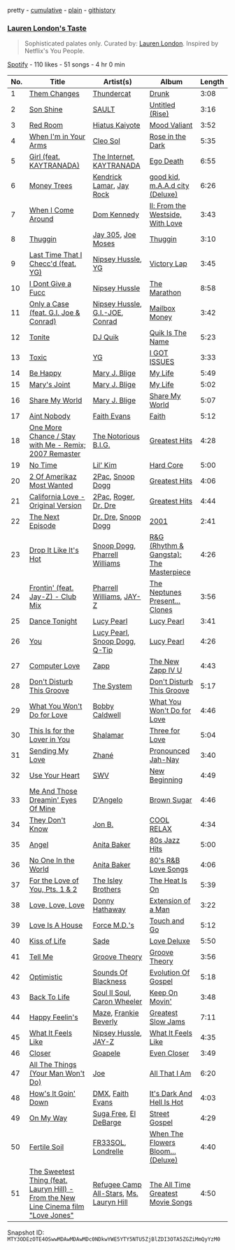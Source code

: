 pretty - [cumulative](/playlists/cumulative/37i9dQZF1DX1iGVUchf9EL.md) - [plain](/playlists/plain/37i9dQZF1DX1iGVUchf9EL) - [githistory](https://github.githistory.xyz/mackorone/spotify-playlist-archive/blob/main/playlists/plain/37i9dQZF1DX1iGVUchf9EL)

### [Lauren London's Taste](https://open.spotify.com/playlist/37i9dQZF1DX1iGVUchf9EL)

> Sophisticated palates only\. Curated by: <a href="https://www.instagram.com/laurenlondon/">Lauren London</a>\. Inspired by Netflix's You People.

[Spotify](https://open.spotify.com/user/spotify) - 110 likes - 51 songs - 4 hr 0 min

| No. | Title | Artist(s) | Album | Length |
|---|---|---|---|---|
| 1 | [Them Changes](https://open.spotify.com/track/7CH99b2i1TXS5P8UUyWtnM) | [Thundercat](https://open.spotify.com/artist/4frXpPxQQZwbCu3eTGnZEw) | [Drunk](https://open.spotify.com/album/7vHBQDqwzB7uDvoE5bncMM) | 3:08 |
| 2 | [Son Shine](https://open.spotify.com/track/2Ohu1ERZnAuaCzi7N5ngRK) | [SAULT](https://open.spotify.com/artist/1uRxRKC7d9zwYGSRflTKDR) | [Untitled \(Rise\)](https://open.spotify.com/album/0K8jX7CLwxJaML5iXdxveF) | 3:16 |
| 3 | [Red Room](https://open.spotify.com/track/55mvtucws4Mnro27744t9X) | [Hiatus Kaiyote](https://open.spotify.com/artist/43JlwunhXm1oqdKyOa2Z9Y) | [Mood Valiant](https://open.spotify.com/album/456WeVeZk38VJuqg2sL7QG) | 3:52 |
| 4 | [When I'm in Your Arms](https://open.spotify.com/track/47s5hKfwGXliAAB8wKMiNo) | [Cleo Sol](https://open.spotify.com/artist/3ETLPQkcEd7z4k3IbZmXMq) | [Rose in the Dark](https://open.spotify.com/album/4o5dzQHDzmBBc4Z3jSWVR9) | 5:35 |
| 5 | [Girl \(feat\. KAYTRANADA\)](https://open.spotify.com/track/3PFaFVWq5wucLu6s4baj9D) | [The Internet](https://open.spotify.com/artist/7GN9PivdemQRKjDt4z5Zv8), [KAYTRANADA](https://open.spotify.com/artist/6qgnBH6iDM91ipVXv28OMu) | [Ego Death](https://open.spotify.com/album/69g3CtOVg98TPOwqmI2K7Q) | 6:55 |
| 6 | [Money Trees](https://open.spotify.com/track/0AOvNRgl0SMfOibWA5bP8o) | [Kendrick Lamar](https://open.spotify.com/artist/2YZyLoL8N0Wb9xBt1NhZWg), [Jay Rock](https://open.spotify.com/artist/28ExwzUQsvgJooOI0X1mr3) | [good kid, m.A.A.d city \(Deluxe\)](https://open.spotify.com/album/3DGQ1iZ9XKUQxAUWjfC34w) | 6:26 |
| 7 | [When I Come Around](https://open.spotify.com/track/4y4gIF4tD785sjnCFAtqRu) | [Dom Kennedy](https://open.spotify.com/artist/3s8alQfNnY0roAHaJh7Xxt) | [Il: From the Westside, With Love](https://open.spotify.com/album/0NAIHlx4bGJYf5H4pWyDhn) | 3:43 |
| 8 | [Thuggin](https://open.spotify.com/track/6ROwPfHN9FQdD9MtlZ5VFq) | [Jay 305](https://open.spotify.com/artist/2l2o6ibYa7h1w4HwaS1uZV), [Joe Moses](https://open.spotify.com/artist/54QA4zjZDOyaLN8bVthBjP) | [Thuggin](https://open.spotify.com/album/4imrIMKrgPHWhV2qwm110j) | 3:10 |
| 9 | [Last Time That I Checc'd \(feat\. YG\)](https://open.spotify.com/track/39xWBHPM4E9MwzEy5gbM7p) | [Nipsey Hussle](https://open.spotify.com/artist/0EeQBlQJFiAfJeVN2vT9s0), [YG](https://open.spotify.com/artist/0A0FS04o6zMoto8OKPsDwY) | [Victory Lap](https://open.spotify.com/album/6rcbbhcm8Os7EiVRHP9Aef) | 3:45 |
| 10 | [I Dont Give a Fucc](https://open.spotify.com/track/53yAGAcRbcFSfaKtbMhy6D) | [Nipsey Hussle](https://open.spotify.com/artist/0EeQBlQJFiAfJeVN2vT9s0) | [The Marathon](https://open.spotify.com/album/0hxGA0AAOMvmzYHPzybcOr) | 8:58 |
| 11 | [Only a Case \(feat\. G.I\. Joe & Conrad\)](https://open.spotify.com/track/3E8BvlxA408lNLLNNXlf3n) | [Nipsey Hussle](https://open.spotify.com/artist/0EeQBlQJFiAfJeVN2vT9s0), [G.I.\-JOE](https://open.spotify.com/artist/3pa1t3NwCBEVQmXjSeEu8b), [Conrad](https://open.spotify.com/artist/1u3iAH558OCRoeuhXECY5k) | [Mailbox Money](https://open.spotify.com/album/0hEI1TzqRgPGxTPFNoKrO0) | 3:42 |
| 12 | [Tonite](https://open.spotify.com/track/2hluGQtmPypU3tsQudCQ3U) | [DJ Quik](https://open.spotify.com/artist/0b2XeWDPeBiLeskT6RFqMb) | [Quik Is The Name](https://open.spotify.com/album/6qzvk2A6wQpy1f69hrWj3B) | 5:23 |
| 13 | [Toxic](https://open.spotify.com/track/2JZYXjz0H86eOrXcTr0MIm) | [YG](https://open.spotify.com/artist/0A0FS04o6zMoto8OKPsDwY) | [I GOT ISSUES](https://open.spotify.com/album/4fu0jN1IzoaXgzCfqdjOjJ) | 3:33 |
| 14 | [Be Happy](https://open.spotify.com/track/3H7qDbBDuARQVPp5Vx0JFB) | [Mary J\. Blige](https://open.spotify.com/artist/1XkoF8ryArs86LZvFOkbyr) | [My Life](https://open.spotify.com/album/4jovLVRCu6H0Ce6NHR4eTZ) | 5:49 |
| 15 | [Mary's Joint](https://open.spotify.com/track/7ab8LxqRjqHVs5FmmEi6iy) | [Mary J\. Blige](https://open.spotify.com/artist/1XkoF8ryArs86LZvFOkbyr) | [My Life](https://open.spotify.com/album/4jovLVRCu6H0Ce6NHR4eTZ) | 5:02 |
| 16 | [Share My World](https://open.spotify.com/track/1HvmjWFZpe1lrEl1ehLsvr) | [Mary J\. Blige](https://open.spotify.com/artist/1XkoF8ryArs86LZvFOkbyr) | [Share My World](https://open.spotify.com/album/11s3RAPMk0LpsZhuniepSW) | 5:07 |
| 17 | [Aint Nobody](https://open.spotify.com/track/5NjCrQt8tkRGH42yONf3OQ) | [Faith Evans](https://open.spotify.com/artist/5NDMothbpdpq2xHqSjrrWn) | [Faith](https://open.spotify.com/album/36G7gDkkRckUGU7lgG6nev) | 5:12 |
| 18 | [One More Chance / Stay with Me \- Remix; 2007 Remaster](https://open.spotify.com/track/7fXhkARAtS66kxexMIAx8O) | [The Notorious B.I.G.](https://open.spotify.com/artist/5me0Irg2ANcsgc93uaYrpb) | [Greatest Hits](https://open.spotify.com/album/5XqEf16OrHdmMoNS1b6WDg) | 4:28 |
| 19 | [No Time](https://open.spotify.com/track/5Pe9H08rkbraYpP3dllcfe) | [Lil' Kim](https://open.spotify.com/artist/5tth2a3v0sWwV1C7bApBdX) | [Hard Core](https://open.spotify.com/album/39xHAZmTUSQJyXt6ebpjKT) | 5:00 |
| 20 | [2 Of Amerikaz Most Wanted](https://open.spotify.com/track/6S5SJlNXgrUBTLa58NMwGk) | [2Pac](https://open.spotify.com/artist/1ZwdS5xdxEREPySFridCfh), [Snoop Dogg](https://open.spotify.com/artist/7hJcb9fa4alzcOq3EaNPoG) | [Greatest Hits](https://open.spotify.com/album/1WBZyULtlANBKed7Zf9cDP) | 4:06 |
| 21 | [California Love \- Original Version](https://open.spotify.com/track/3ia3dJETSOllPsv3LJkE35) | [2Pac](https://open.spotify.com/artist/1ZwdS5xdxEREPySFridCfh), [Roger](https://open.spotify.com/artist/3GMoVpWJy4smKuxFuFTwXC), [Dr\. Dre](https://open.spotify.com/artist/6DPYiyq5kWVQS4RGwxzPC7) | [Greatest Hits](https://open.spotify.com/album/1WBZyULtlANBKed7Zf9cDP) | 4:44 |
| 22 | [The Next Episode](https://open.spotify.com/track/4LwU4Vp6od3Sb08CsP99GC) | [Dr\. Dre](https://open.spotify.com/artist/6DPYiyq5kWVQS4RGwxzPC7), [Snoop Dogg](https://open.spotify.com/artist/7hJcb9fa4alzcOq3EaNPoG) | [2001](https://open.spotify.com/album/7q2B4M5EiBkqrlsNW8lB7N) | 2:41 |
| 23 | [Drop It Like It's Hot](https://open.spotify.com/track/2NBQmPrOEEjA8VbeWOQGxO) | [Snoop Dogg](https://open.spotify.com/artist/7hJcb9fa4alzcOq3EaNPoG), [Pharrell Williams](https://open.spotify.com/artist/2RdwBSPQiwcmiDo9kixcl8) | [R&G \(Rhythm & Gangsta\): The Masterpiece](https://open.spotify.com/album/797fkvAtk0iZvP1HHPCWbp) | 4:26 |
| 24 | [Frontin' \(feat\. Jay\-Z\) \- Club Mix](https://open.spotify.com/track/0iFOG4Ki9aDmJUYUFHQlPG) | [Pharrell Williams](https://open.spotify.com/artist/2RdwBSPQiwcmiDo9kixcl8), [JAY\-Z](https://open.spotify.com/artist/3nFkdlSjzX9mRTtwJOzDYB) | [The Neptunes Present..\. Clones](https://open.spotify.com/album/0AO5ibcO686oWXf96D83pM) | 3:56 |
| 25 | [Dance Tonight](https://open.spotify.com/track/1TwVcKR6JojvPwBGbWZT36) | [Lucy Pearl](https://open.spotify.com/artist/0OUXTnqjvTg4iZ7Lhq6vv7) | [Lucy Pearl](https://open.spotify.com/album/5cT0D5QzJo8coTaeT4OynR) | 3:41 |
| 26 | [You](https://open.spotify.com/track/4rNi7a3TOLYkgnmLYdE73H) | [Lucy Pearl](https://open.spotify.com/artist/0OUXTnqjvTg4iZ7Lhq6vv7), [Snoop Dogg](https://open.spotify.com/artist/7hJcb9fa4alzcOq3EaNPoG), [Q\-Tip](https://open.spotify.com/artist/3ZotbHeyVQKxQCPDJuQ4SU) | [Lucy Pearl](https://open.spotify.com/album/5cT0D5QzJo8coTaeT4OynR) | 4:26 |
| 27 | [Computer Love](https://open.spotify.com/track/362zcsyXMLbL7PNLhOovvm) | [Zapp](https://open.spotify.com/artist/396Kh0m4wGUvcMUULw71yi) | [The New Zapp IV U](https://open.spotify.com/album/3C9IDn2KBTZKRQ3Ldmm2Vr) | 4:43 |
| 28 | [Don't Disturb This Groove](https://open.spotify.com/track/6GAn3ar2CL8wUg0MbICZvp) | [The System](https://open.spotify.com/artist/67NN7SgdxKesGnxZOB8YeX) | [Don't Disturb This Groove](https://open.spotify.com/album/0Kwk6arYrNHMXkC3wR3gGJ) | 5:17 |
| 29 | [What You Won't Do for Love](https://open.spotify.com/track/6Dk5fHTvH897XrVzCO64Mx) | [Bobby Caldwell](https://open.spotify.com/artist/4V4Z3qMCwYofWHtip6ePF6) | [What You Won't Do for Love](https://open.spotify.com/album/4pBJRxtR5TQe8hfsUgZ1r2) | 4:46 |
| 30 | [This Is for the Lover in You](https://open.spotify.com/track/78zalqlTeKYmNiQBXANKDl) | [Shalamar](https://open.spotify.com/artist/3REpOYo13YkVj1dFzda12A) | [Three for Love](https://open.spotify.com/album/62jHAFPLTBs0u6McU9DV4X) | 5:04 |
| 31 | [Sending My Love](https://open.spotify.com/track/7f5dRZ6W2Si4SoPLQxNHbm) | [Zhané](https://open.spotify.com/artist/6cjSmkVvMvyE6tCAo1M9Is) | [Pronounced Jah\-Nay](https://open.spotify.com/album/4Rj3sxQFk2chQQqfad4siz) | 3:40 |
| 32 | [Use Your Heart](https://open.spotify.com/track/1iXtpeHC0i6c7JBrKi3yaq) | [SWV](https://open.spotify.com/artist/2NmK5FyrQ18HOPXq1UBzqa) | [New Beginning](https://open.spotify.com/album/0y9RVnTvpZa3LTlUUaD7l4) | 4:49 |
| 33 | [Me And Those Dreamin' Eyes Of Mine](https://open.spotify.com/track/5MjUkhqCpr5uZ39xZmLZxe) | [D'Angelo](https://open.spotify.com/artist/336vr2M3Va0FjyvB55lJEd) | [Brown Sugar](https://open.spotify.com/album/4HTVABUq8amDUxBv3zJbX4) | 4:46 |
| 34 | [They Don't Know](https://open.spotify.com/track/0b5w1gamS9f239Sms9guAB) | [Jon B.](https://open.spotify.com/artist/3SRJWVa6lZnqRHOyAHmDrX) | [COOL RELAX](https://open.spotify.com/album/4OLSMLHNl7Nf8wwsxnxqwJ) | 4:34 |
| 35 | [Angel](https://open.spotify.com/track/0UwwFTc4nTDEkxSKJBP4xY) | [Anita Baker](https://open.spotify.com/artist/46CH1Gp8l8QVly8bpG9JFG) | [80s Jazz Hits](https://open.spotify.com/album/6n7M7UplXtgLvMz149cPWS) | 5:00 |
| 36 | [No One In the World](https://open.spotify.com/track/3P8v2bYhgJ7Eba8Br6pr3H) | [Anita Baker](https://open.spotify.com/artist/46CH1Gp8l8QVly8bpG9JFG) | [80's R&B Love Songs](https://open.spotify.com/album/4L3FI9QrKFMUTphuIm5m7n) | 4:06 |
| 37 | [For the Love of You, Pts\. 1 & 2](https://open.spotify.com/track/7teF2kwC3GL00mQfwtxzo9) | [The Isley Brothers](https://open.spotify.com/artist/53QzNeFpzAaXYnrDBbDrIp) | [The Heat Is On](https://open.spotify.com/album/4SK0KqD3jJFZGpVNWlXaDv) | 5:39 |
| 38 | [Love, Love, Love](https://open.spotify.com/track/3mc4nFeBX4hvuYbPsoS4GK) | [Donny Hathaway](https://open.spotify.com/artist/0HU0U9kdXEHZVxUNbuQe8S) | [Extension of a Man](https://open.spotify.com/album/5PSewqr3UuWgOsULPNcgj7) | 3:22 |
| 39 | [Love Is A House](https://open.spotify.com/track/2FugBtxISbWkPCgEpUT2OQ) | [Force M.D.'s](https://open.spotify.com/artist/3KpLtTMpLAko7nBDmiYg7Z) | [Touch and Go](https://open.spotify.com/album/5hAB8wl3QVprJ3EDPFSETt) | 5:12 |
| 40 | [Kiss of Life](https://open.spotify.com/track/4S0NYVAQdIb81uLoZoQmgq) | [Sade](https://open.spotify.com/artist/47zz7sob9NUcODy0BTDvKx) | [Love Deluxe](https://open.spotify.com/album/2PfGKHtqEX58bHtkQxJnWG) | 5:50 |
| 41 | [Tell Me](https://open.spotify.com/track/2lp8xjq0WTm3HZKHuDEweg) | [Groove Theory](https://open.spotify.com/artist/7opRqRgF9lvnVraBFCMvIj) | [Groove Theory](https://open.spotify.com/album/0VVegiriO1eyyfOKrLmxtc) | 3:56 |
| 42 | [Optimistic](https://open.spotify.com/track/7Mb7jOst43wPQELas93ARE) | [Sounds Of Blackness](https://open.spotify.com/artist/0a0l3QVhfMwQNAO4wPAmP9) | [Evolution Of Gospel](https://open.spotify.com/album/3Nadyd2d91SwdnSNPEWLTp) | 5:18 |
| 43 | [Back To Life](https://open.spotify.com/track/7vvRkLPIvfjjmCIqNxBuEZ) | [Soul II Soul](https://open.spotify.com/artist/2sIx6SmAMw9IBySG3Uj0jf), [Caron Wheeler](https://open.spotify.com/artist/2RhMHmV21ZDcSGZ872U4ZY) | [Keep On Movin'](https://open.spotify.com/album/1y3jN9LkTstdnogs1Xywni) | 3:48 |
| 44 | [Happy Feelin's](https://open.spotify.com/track/6OxTGWA4bxZ1u1auaeTDNv) | [Maze](https://open.spotify.com/artist/3DvdryKH4O95ZnsUZJKXpt), [Frankie Beverly](https://open.spotify.com/artist/6rXycobs8wkWicUGLtmB0n) | [Greatest Slow Jams](https://open.spotify.com/album/5bnLsmE5xb2EzTbq7JMoeG) | 7:11 |
| 45 | [What It Feels Like](https://open.spotify.com/track/7iNGwN4yuxATUtv0qYXJ8Q) | [Nipsey Hussle](https://open.spotify.com/artist/0EeQBlQJFiAfJeVN2vT9s0), [JAY\-Z](https://open.spotify.com/artist/3nFkdlSjzX9mRTtwJOzDYB) | [What It Feels Like](https://open.spotify.com/album/5h6d9ezpObCGHnDkJKsjk3) | 4:35 |
| 46 | [Closer](https://open.spotify.com/track/2UXEwIOtNGUUgGdXnds8V7) | [Goapele](https://open.spotify.com/artist/5cgtn5YWC3Fr06wTps1dBq) | [Even Closer](https://open.spotify.com/album/7KgzSaFHNmywgJTxBcY3zw) | 3:49 |
| 47 | [All The Things \(Your Man Won't Do\)](https://open.spotify.com/track/3UGNdLrhhsK0SY9gNqe8TT) | [Joe](https://open.spotify.com/artist/3zTOe1BtyTkwNvYZOxXktX) | [All That I Am](https://open.spotify.com/album/7Kb0pU8LBYOoI6hoj7ajHJ) | 6:20 |
| 48 | [How's It Goin' Down](https://open.spotify.com/track/5AP5KTPHWgOf56LFdjSwD2) | [DMX](https://open.spotify.com/artist/1HwM5zlC5qNWhJtM00yXzG), [Faith Evans](https://open.spotify.com/artist/5NDMothbpdpq2xHqSjrrWn) | [It's Dark And Hell Is Hot](https://open.spotify.com/album/5UYiEB3cGXGihBe7Wvp6dX) | 4:03 |
| 49 | [On My Way](https://open.spotify.com/track/0oWJiWYnKrq4fHUZAuZmDq) | [Suga Free](https://open.spotify.com/artist/7AjokpCIqf0gHMZJlodw2k), [El DeBarge](https://open.spotify.com/artist/5xO4f5QyPMYnCPRyRveBSD) | [Street Gospel](https://open.spotify.com/album/1ZAEMU1aaMpCQXKLJiuI7Q) | 4:29 |
| 50 | [Fertile Soil](https://open.spotify.com/track/5old9evJieDTGStlvw4fVf) | [FR33SOL](https://open.spotify.com/artist/5U59bhe4N5CcwgGO36nqxm), [Londrelle](https://open.spotify.com/artist/5CYSZBI4BEAeMeiYRiT1Xd) | [When The Flowers Bloom...\(Deluxe\)](https://open.spotify.com/album/4RYYAmd7aVHj7SE0XxBBfM) | 4:40 |
| 51 | [The Sweetest Thing \(feat\. Lauryn Hill\) \- From the New Line Cinema film "Love Jones"](https://open.spotify.com/track/3SFB3fwyh3fhfF2DkVgM5g) | [Refugee Camp All\-Stars](https://open.spotify.com/artist/7Jkv0oBbEmxtNnLsxT7NMt), [Ms\. Lauryn Hill](https://open.spotify.com/artist/2Mu5NfyYm8n5iTomuKAEHl) | [The All Time Greatest Movie Songs](https://open.spotify.com/album/2utmprJOfjPVxqT6CV85wk) | 4:50 |

Snapshot ID: `MTY3ODEzOTE4OSwwMDAwMDAwMDc0NDkwYWE5YTY5NTU5ZjBlZDI3OTA5ZGZiMmQyYzM0`
